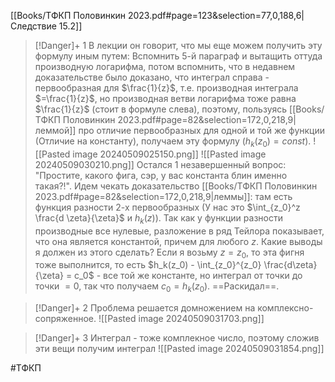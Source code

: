 [[Books/ТФКП Половинкин 2023.pdf#page=123&selection=77,0,188,6|Следствие 15.2]]
>[!Danger]+ 1
В лекции он говорит, что мы еще можем получить эту формулу иным путем: Вспомнить 5-й параграф и вытащить оттуда производную логарифма, потом вспомнить, что в недавнем доказательстве было доказано, что интеграл справа - первообразная для $\frac{1}{z}$, т.е. производная интеграла $=\frac{1}{z}$, но производная ветви логарифма тоже равна $\frac{1}{z}$ (стоит в формуле слева), поэтому, пользуясь [[Books/ТФКП Половинкин 2023.pdf#page=82&selection=172,0,218,9|леммой]] про отличие первообразных для одной и той же функции (Отличие на константу), получаем эту формулу $(h_k(z_0) = const)$.
![[Pasted image 20240509025150.png]]
![[Pasted image 20240509030210.png]]
Остался 1 незавершенный вопрос: "Простите, какого фига, сэр, у вас константа блин именно такая?!". Идем чекать доказательство [[Books/ТФКП Половинкин 2023.pdf#page=82&selection=172,0,218,9|леммы]]: там есть функция разности 2-х первообразных (У нас это $\int_{z_0}^z \frac{d \zeta}{\zeta}$ и $h_k(z)$). Так как у функции разности производные все нулевые, разложение в ряд Тейлора показывает, что она является константой, причем для любого $z$. Какие выводы я должен из этого сделать? Если я возьму $z = z_0$, то эта фигня  тоже выполнится, то есть $h_k(z_0) - \int_{z_0}^{z_0} \frac{d\zeta}{\zeta} = c_0$ - все той же константе, но интеграл от точки до точки $= 0$, так что получаем $c_0 = h_k(z_0)$. ==Раскидал==.

>[!Danger]+ 2
Проблема решается домножением на комплексно-сопряженное.
![[Pasted image 20240509031703.png]]

>[!Danger]+ 3
Интеграл - тоже комплекное число, поэтому сложив эти вещи получим интеграл
![[Pasted image 20240509031854.png]]

#ТФКП 